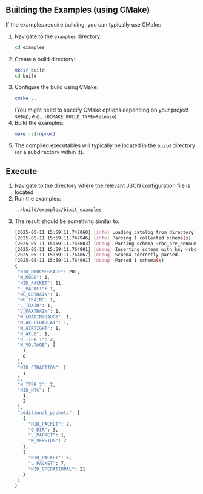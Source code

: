 ## Building the Examples (using CMake)

If the examples require building, you can typically use CMake:

1.  Navigate to the `examples` directory:
    ```bash
    cd examples
    ```
2.  Create a build directory:
    ```bash
    mkdir build
    cd build
    ```
3.  Configure the build using CMake:
    ```bash
    cmake ..
    ```
    (You might need to specify CMake options depending on your project setup, e.g., `-DCMAKE_BUILD_TYPE=Release`)
4.  Build the examples:
    ```bash
    make -j$(nproc)
    ```
5.  The compiled executables will typically be located in the `build` directory (or a subdirectory within it).

## Execute

1. Navigate to the directory where the relevant JSON configuration file is located
2. Run the examples:
    ```bash
    ../build/examples/bixit_examples
    ```
3. The result should be something similar to:
   ```bash
   [2025-05-11 15:59:11.742060] [info] Loading catalog from directory <./> ...
   [2025-05-11 15:59:11.747946] [info] Parsing 1 collected schema(s)
   [2025-05-11 15:59:11.748003] [debug] Parsing schema <rbc_pre_announcement> from <./rbc_pre_announcement.json> 
   [2025-05-11 15:59:11.764801] [debug] Inserting schema with key <rbc_pre_announcement>
   [2025-05-11 15:59:11.764867] [debug] Schema correctly parsed
   [2025-05-11 15:59:11.764991] [debug] Parsed 1 schema(s)
   {
    "NID_NRBCMESSAGE": 201,
    "M_MODE": 1,
    "NID_PACKET": 11,
    "L_PACKET": 1,
    "NC_CDTRAIN": 1,
    "NC_TRAIN": 1,
    "L_TRAIN": 1,
    "V_MAXTRAIN": 1,
    "M_LOADINGGAUGE": 1,
    "M_AXLELOADCAT": 1,
    "M_AIRTIGHT": 1,
    "N_AXLE": 1,
    "N_ITER_1": 2,
    "M_VOLTAGE": [
      1,
      0
    ],
    "NID_CTRACTION": [
      1
    ],
    "N_ITER_2": 2,
    "NID_NTC": [
      1,
      2
    ],
    "additional_packets": [
      {
        "NID_PACKET": 2,
        "Q_DIR": 3,
        "L_PACKET": 1,
        "M_VERSION": 7
      },
      {
        "NID_PACKET": 5,
        "L_PACKET": 7,
        "NID_OPERATIONAL": 21
      }
    ]
   }
   ```

